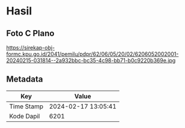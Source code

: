 # Hasil

## Foto C Plano

https://sirekap-obj-formc.kpu.go.id/2041/pemilu/pdpr/62/06/05/20/02/6206052002001-20240215-031814--2a932bbc-bc35-4c98-bb71-b0c9220b369e.jpg


## Metadata

| Key        | Value               |
| ---------- | ------------------- |
| Time Stamp | 2024-02-17 13:05:41 |
| Kode Dapil | 6201                |



